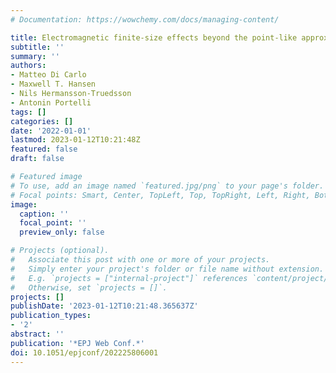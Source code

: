 ```yaml
---
# Documentation: https://wowchemy.com/docs/managing-content/

title: Electromagnetic finite-size effects beyond the point-like approximation
subtitle: ''
summary: ''
authors:
- Matteo Di Carlo
- Maxwell T. Hansen
- Nils Hermansson-Truedsson
- Antonin Portelli
tags: []
categories: []
date: '2022-01-01'
lastmod: 2023-01-12T10:21:48Z
featured: false
draft: false

# Featured image
# To use, add an image named `featured.jpg/png` to your page's folder.
# Focal points: Smart, Center, TopLeft, Top, TopRight, Left, Right, BottomLeft, Bottom, BottomRight.
image:
  caption: ''
  focal_point: ''
  preview_only: false

# Projects (optional).
#   Associate this post with one or more of your projects.
#   Simply enter your project's folder or file name without extension.
#   E.g. `projects = ["internal-project"]` references `content/project/deep-learning/index.md`.
#   Otherwise, set `projects = []`.
projects: []
publishDate: '2023-01-12T10:21:48.365637Z'
publication_types:
- '2'
abstract: ''
publication: '*EPJ Web Conf.*'
doi: 10.1051/epjconf/202225806001
---
```

